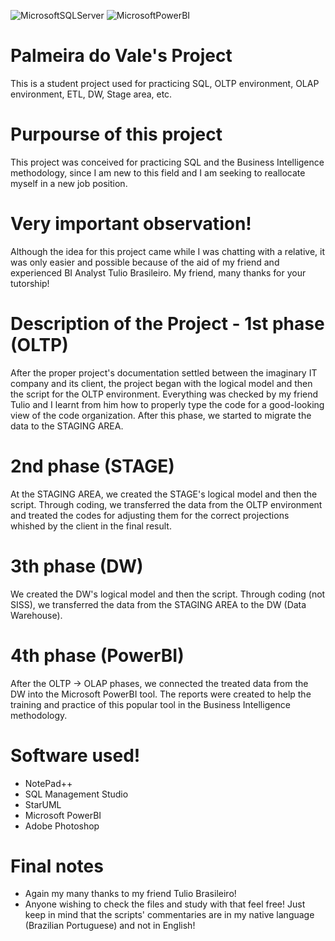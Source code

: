 ![MicrosoftSQLServer](https://img.shields.io/badge/Microsoft%20SQL%20Sever-CC2927?style=for-the-badge&logo=microsoft%20sql%20server&logoColor=white)
![MicrosoftPowerBI](https://img.shields.io/badge/PowerBI-F2C811?style=for-the-badge&logo=Power%20BI&logoColor=white)

# Palmeira do Vale's Project
This is a student project used for practicing SQL, OLTP environment, OLAP environment, ETL, DW, Stage area, etc. 

# Purpourse of this project
This project was conceived for practicing SQL and the Business Intelligence methodology, since I am new to this field and I am seeking to reallocate myself in a new job position. 

# Very important observation!
Although the idea for this project came while I was chatting with a relative, it was only easier and possible because of the aid of my friend and experienced BI Analyst Tulio Brasileiro. My friend, many thanks for your tutorship!

# Description of the Project - 1st phase (OLTP)
After the proper project's documentation settled between the imaginary IT company and its client, the project began with the logical model and then the script for the OLTP environment. Everything was checked by my friend Tulio and I learnt from him how to properly type the code for a good-looking view of the code organization. After this phase, we started to migrate the data to the STAGING AREA.

# 2nd phase (STAGE)
At the STAGING AREA, we created the STAGE's logical model and then the script. Through coding, we transferred the data from the OLTP environment and treated the codes for adjusting them for the correct projections whished by the client in the final result.

# 3th phase (DW)
We created the DW's logical model and then the script. Through coding (not SISS), we transferred the data from the STAGING AREA to the DW (Data Warehouse). 

# 4th phase (PowerBI)
After the OLTP -> OLAP phases, we connected the treated data from the DW into the Microsoft PowerBI tool. The reports were created to help the training and practice of this popular tool in the Business Intelligence methodology. 

# Software used!

- NotePad++
- SQL Management Studio
- StarUML
- Microsoft PowerBI
- Adobe Photoshop

# Final notes

- Again my many thanks to my friend Tulio Brasileiro!
- Anyone wishing to check the files and study with that feel free! Just keep in mind that the scripts' commentaries are in my native language (Brazilian Portuguese) and not in English! 


